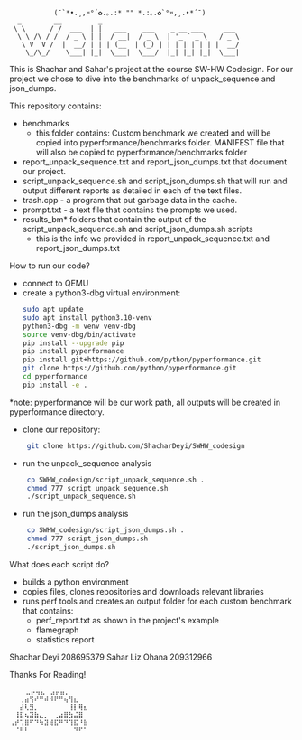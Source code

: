 ```text
           (¯`*•.¸,¤°´✿.｡.:* "" *.:｡.✿`°¤,¸.•*´¯)
  _        __         _                                   
 \ \      / /  ___  | |   ___    ___    _ __ ___     ___ 
  \ \ /\ / /  / _ \ | |  / __|  / _ \  | '_ ` _ \   / _ \
   \ V  V /  |  __/ | | | (__  | (_) | | | | | | | |  __/
    \_/\_/    \___| |_|  \___|  \___/  |_| |_| |_|  \___|
```

This is Shachar and Sahar's project at the course SW-HW Codesign. 
For our project we chose to dive into the benchmarks of unpack_sequence and json_dumps.

This repository contains:
- benchmarks
    - this folder contains:
        Custom benchmark we created and will be copied into pyperformance/benchmarks folder.
        MANIFEST file that will also be copied to pyperformance/benchmarks folder
- report_unpack_sequence.txt and report_json_dumps.txt that document our project.
- script_unpack_sequence.sh and script_json_dumps.sh that will run and output different reports as detailed in each of the text files. 
- trash.cpp - a program that put garbage data in the cache.
- prompt.txt - a text file that contains the prompts we used.
- results_bm* folders that contain the output of the script_unpack_sequence.sh and script_json_dumps.sh scripts
    * this is the info we provided in report_unpack_sequence.txt and report_json_dumps.txt

How to run our code?
- connect to QEMU
- create a python3-dbg virtual environment:
    ```bash
    sudo apt update
    sudo apt install python3.10-venv
    python3-dbg -m venv venv-dbg
    source venv-dbg/bin/activate
    pip install --upgrade pip
    pip install pyperformance
    pip install git+https://github.com/python/pyperformance.git
    git clone https://github.com/python/pyperformance.git
    cd pyperformance
    pip install -e .
    ```
*note: pyperformance will be our work path, all outputs will be created in pyperformance directory.

- clone our repository:
   ```bash
    git clone https://github.com/ShacharDeyi/SWHW_codesign
	```
- run the unpack_sequence analysis
   ```bash
    cp SWHW_codesign/script_unpack_sequence.sh .
    chmod 777 script_unpack_sequence.sh
    ./script_unpack_sequence.sh
   ```
- run the json_dumps analysis
   ```bash 
    cp SWHW_codesign/script_json_dumps.sh .
    chmod 777 script_json_dumps.sh
    ./script_json_dumps.sh
  ```
What does each script do?
- builds a python environment 
- copies files, clones repositories and downloads relevant libraries
- runs perf tools and creates an output folder for each custom benchmark that contains:
    - perf_report.txt as shown in the project's example
    - flamegraph
    - statistics report


Shachar Deyi 208695379
Sahar Liz Ohana 209312966

Thanks For Reading!
```text
	⣀⡤⢤⣄⠀⣠⡤⣤⡀⠀⠀⠀
⠀⠀⢀⣴⢫⠞⠛⠾⠺⠟⠛⢦⢻⣆⠀⠀
⠀⠀⣼⢇⣻⡀⠀⠀⠀⠀⠀⠀⢸⡇⢿⣆⠀
⠀⢸⣯⢦⣽⣷⣄⡀⠀⢀⣴⣿⣳⣬⣿⠀
⢠⡞⢩⣿⠋⠙⠳⣽⢾⣯⠛⠙⢹⣯⠘⣷
⠀⠈⠛⠃⠀⠀⠀⠀⠀⠀⠀⠀⠀⠙⠋⠁⠀⠀
```

